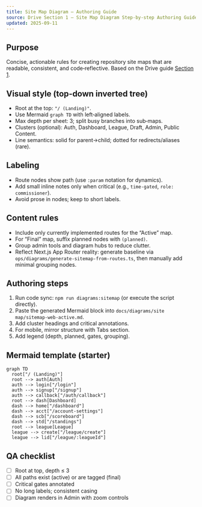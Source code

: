 ```yaml
---
title: Site Map Diagram — Authoring Guide
source: Drive Section 1 — Site Map Diagram Step‑by‑step Authoring Guide
updated: 2025-09-11
---
```


## Purpose
Concise, actionable rules for creating repository site maps that are readable, consistent, and code‑reflective. Based on the Drive guide [Section 1](https://drive.google.com/drive/folders/10FsLx1yEHSZrEJdum_jdU3ukQvEAX21G?usp=sharing).

## Visual style (top‑down inverted tree)
- Root at the top: `"/ (Landing)"`.
- Use Mermaid `graph TD` with left‑aligned labels.
- Max depth per sheet: 3; split busy branches into sub‑maps.
- Clusters (optional): Auth, Dashboard, League, Draft, Admin, Public Content.
- Line semantics: solid for parent→child; dotted for redirects/aliases (rare).

## Labeling
- Route nodes show path (use `:param` notation for dynamics).
- Add small inline notes only when critical (e.g., `time‑gated`, `role: commissioner`).
- Avoid prose in nodes; keep to short labels.

## Content rules
- Include only currently implemented routes for the “Active” map.
- For “Final” map, suffix planned nodes with `(planned)`.
- Group admin tools and diagram hubs to reduce clutter.
- Reflect Next.js App Router reality: generate baseline via `ops/diagrams/generate-sitemap-from-routes.ts`, then manually add minimal grouping nodes.

## Authoring steps
1) Run code sync: `npm run diagrams:sitemap` (or execute the script directly).
2) Paste the generated Mermaid block into `docs/diagrams/site map/sitemap-web-active.md`.
3) Add cluster headings and critical annotations.
4) For mobile, mirror structure with Tabs section.
5) Add legend (depth, planned, gates, grouping).

## Mermaid template (starter)
```mermaid
graph TD
  root["/ (Landing)"]
  root --> auth[Auth]
  auth --> login["/login"]
  auth --> signup["/signup"]
  auth --> callback["/auth/callback"]
  root --> dash[Dashboard]
  dash --> home["/dashboard"]
  dash --> acct["/account-settings"]
  dash --> scb["/scoreboard"]
  dash --> std["/standings"]
  root --> league[League]
  league --> create["/league/create"]
  league --> lid["/league/:leagueId"]
```

## QA checklist
- [ ] Root at top, depth ≤ 3
- [ ] All paths exist (active) or are tagged (final)
- [ ] Critical gates annotated
- [ ] No long labels; consistent casing
- [ ] Diagram renders in Admin with zoom controls
